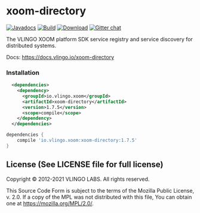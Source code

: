 # xoom-directory

[![Javadocs](http://javadoc.io/badge/io.vlingo.xoom/xoom-directory.svg?color=brightgreen)](http://javadoc.io/doc/io.vlingo.xoom/xoom-directory) [![Build](https://github.com/vlingo/xoom-directory/workflows/Build/badge.svg)](https://github.com/vlingo/xoom-directory/actions?query=workflow%3ABuild) [![Download](https://img.shields.io/maven-central/v/io.vlingo.xoom/xoom-directory?label=maven)](https://search.maven.org/artifact/io.vlingo.xoom/xoom-directory) [![Gitter chat](https://badges.gitter.im/gitterHQ/gitter.png)](https://gitter.im/vlingo-platform-java/directory)

The VLINGO XOOM platform SDK service registry and service discovery for distributed systems.

Docs: https://docs.vlingo.io/xoom-directory

### Installation

```xml
  <dependencies>
    <dependency>
      <groupId>io.vlingo.xoom</groupId>
      <artifactId>xoom-directory</artifactId>
      <version>1.7.5</version>
      <scope>compile</scope>
    </dependency>
  </dependencies>
```

```gradle
dependencies {
    compile 'io.vlingo.xoom:xoom-directory:1.7.5'
}
```

License (See LICENSE file for full license)
-------------------------------------------
Copyright © 2012-2021 VLINGO LABS. All rights reserved.

This Source Code Form is subject to the terms of the
Mozilla Public License, v. 2.0. If a copy of the MPL
was not distributed with this file, You can obtain
one at https://mozilla.org/MPL/2.0/.

